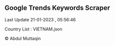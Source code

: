 

## Google Trends Keywords Scraper 
 
Last Update 21-01-2023 , 05:56:46

Country List :
VIETNAM.json



© Abdul Muttaqin 
